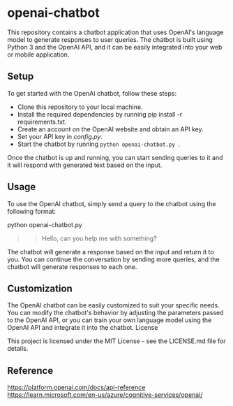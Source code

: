 # openai-chatbot

This repository contains a chatbot application that uses OpenAI's language model to generate responses to user queries. The chatbot is built using Python 3 and the OpenAI API, and it can be easily integrated into your web or mobile application.

## Setup

To get started with the OpenAI chatbot, follow these steps:

- Clone this repository to your local machine.
- Install the required dependencies by running pip install -r requirements.txt.
- Create an account on the OpenAI website and obtain an API key.
- Set your API key in *config.py*.
- Start the chatbot by running ```python openai-chatbot.py ```.

Once the chatbot is up and running, you can start sending queries to it and it will respond with generated text based on the input.

## Usage

To use the OpenAI chatbot, simply send a query to the chatbot using the following format:

python openai-chatbot.py

>> Hello, can you help me with something?

The chatbot will generate a response based on the input and return it to you. You can continue the conversation by sending more queries, and the chatbot will generate responses to each one.

## Customization

The OpenAI chatbot can be easily customized to suit your specific needs. You can modify the chatbot's behavior by adjusting the parameters passed to the OpenAI API, or you can train your own language model using the OpenAI API and integrate it into the chatbot.
License

This project is licensed under the MIT License - see the LICENSE.md file for details.

## Reference
https://platform.openai.com/docs/api-reference
https://learn.microsoft.com/en-us/azure/cognitive-services/openai/
